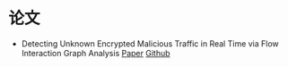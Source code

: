 # 论文
- Detecting Unknown Encrypted Malicious Traffic in Real Time via Flow Interaction Graph Analysis [Paper](https://www.ndss-symposium.org/wp-content/uploads/2023/02/ndss2023_s80_paper.pdf) [Github](https://github.com/fuchuanpu/HyperVision)
